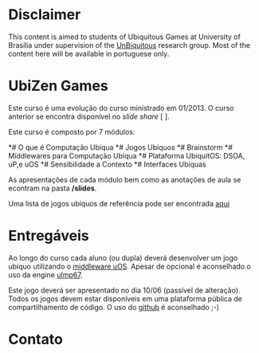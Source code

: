 Disclaimer
==========
This content is aimed to students of Ubiquitous Games at University of Brasília under supervision of the [UnBiquitous](www.unbiquitous.org) research group. Most of the content here will be available in portuguese only.


UbiZen Games
==========

Este curso é uma evolução do curso ministrado em 01/2013.
O curso anterior se encontra disponível no *slide share* [  ].

Este curso é composto por 7 módulos:

*# O que é Computação Ubíqua
*# Jogos Ubíquos
*# Brainstorm
*# Míddlewares para Computação Ubíqua
*# Plataforma UbiquitOS: DSOA, uP,e uOS
*# Sensibilidade a Contexto
*# Interfaces Ubíquas

As apresentações de cada módulo bem como as anotações de aula se econtram na pasta **/slides**.

Uma lista de jogos ubíquos de referência pode ser encontrada [aqui](https://github.com/nuk/ubizen_games/wiki/List-of-ubigames)

Entregáveis
===========

Ao longo do curso cada aluno (ou dupla) deverá desenvolver um jogo ubíquo utilizando o [middleware uOS](https://github.com/UnBiquitous/). Apesar de opcional é aconselhado o uso da engine [uImp67](https://github.com/matheuscscp/uImp67).

Este jogo deverá ser apresentado no dia 10/06 (passível de alteração).
Todos os jogos devem estar disponíveis em uma plataforma pública de compartilhamento de código. O uso do [github](www.github.com) é aconselhado ;-)


Contato
============
